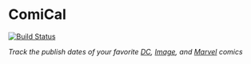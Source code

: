 # ComiCal

[![Build Status][GitHub Actions badge]][GitHub Actions link]

*Track the publish dates of your favorite [DC], [Image], and [Marvel] comics*


<!-- Named Links -->

[GitHub Actions badge]: https://github.com/yurrriq/ComiCal/actions/workflows/build.yml/badge.svg?branch=main
[GitHub Actions link]: https://github.com/yurrriq/ComiCal/actions/workflows/build.yml
[DC]: https://www.dccomics.com/comics
[Image]: https://imagecomics.com/comics/series
[Marvel]: https://www.marvel.com/comics/series
